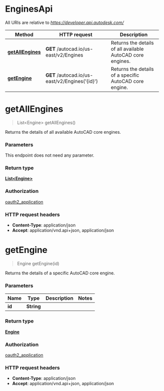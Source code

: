 # EnginesApi

All URIs are relative to *https://developer.api.autodesk.com/*

Method | HTTP request | Description
------------- | ------------- | -------------
[**getAllEngines**](EnginesApi.md#getAllEngines) | **GET** /autocad.io/us-east/v2/Engines | Returns the details of all available AutoCAD core engines.
[**getEngine**](EnginesApi.md#getEngine) | **GET** /autocad.io/us-east/v2/Engines(&#39;{id}&#39;) | Returns the details of a specific AutoCAD core engine.


<a name="getAllEngines"></a>
# **getAllEngines**
> List&lt;Engine&gt; getAllEngines()

Returns the details of all available AutoCAD core engines.

### Parameters
This endpoint does not need any parameter.

### Return type

[**List&lt;Engine&gt;**](Engine.md)

### Authorization

[oauth2_application](../README.md#authentication)

### HTTP request headers

 - **Content-Type**: application/json
 - **Accept**: application/vnd.api+json, application/json

<a name="getEngine"></a>
# **getEngine**
> Engine getEngine(id)

Returns the details of a specific AutoCAD core engine.

### Parameters

Name | Type | Description  | Notes
------------- | ------------- | ------------- | -------------
 **id** | **String**|  |

### Return type

[**Engine**](Engine.md)

### Authorization

[oauth2_application](../README.md#authentication)

### HTTP request headers

 - **Content-Type**: application/json
 - **Accept**: application/vnd.api+json, application/json

